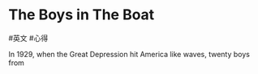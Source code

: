 # The Boys in The Boat
#英文 #心得

In 1929, when the Great Depression hit America like waves, twenty boys from 
